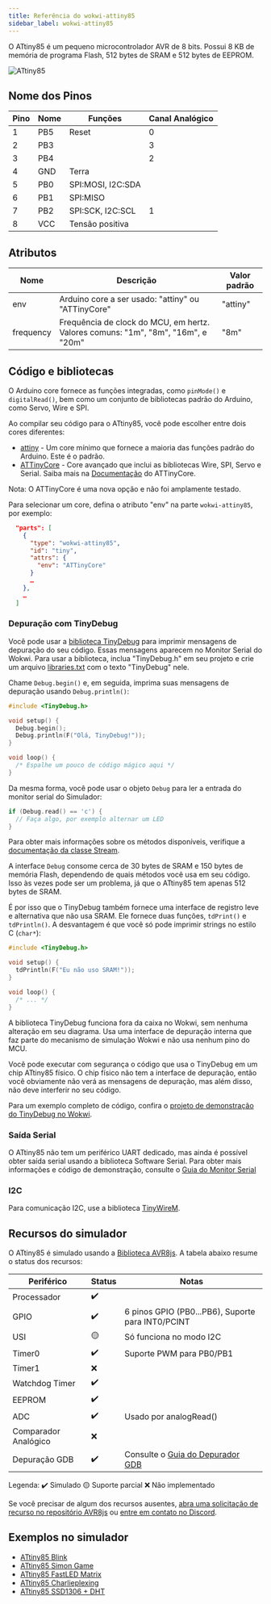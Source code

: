 ```yaml
---
title: Referência do wokwi-attiny85
sidebar_label: wokwi-attiny85
---
```


O ATtiny85 é um pequeno microcontrolador AVR de 8 bits. Possui 8 KB de memória de programa Flash, 512 bytes de SRAM e 512 bytes de EEPROM.

![ATtiny85](wokwi-attiny85.svg)

## Nome dos Pinos

| Pino | Nome | Funções           | Canal Analógico |
| ---- | ---- | ----------------- | --------------- |
| 1    | PB5  | Reset             | 0               |
| 2    | PB3  |                   | 3               |
| 3    | PB4  |                   | 2               |
| 4    | GND  | Terra             |                 |
| 5    | PB0  | SPI:MOSI, I2C:SDA |                 |
| 6    | PB1  | SPI:MISO          |                 |
| 7    | PB2  | SPI:SCK, I2C:SCL  | 1               |
| 8    | VCC  | Tensão positiva   |                 |

## Atributos

| Nome      | Descrição                                                                        | Valor padrão |
| --------- | -------------------------------------------------------------------------------- | ------------ |
| env       | Arduino core a ser usado: "attiny" ou "ATTinyCore"                               | "attiny"     |
| frequency | Frequência de clock do MCU, em hertz. Valores comuns: "1m", "8m", "16m", e "20m" | "8m"         |

## Código e bibliotecas

O Arduino core fornece as funções integradas, como `pinMode()` e `digitalRead()`, bem como um conjunto de bibliotecas padrão do Arduino, como Servo, Wire e SPI.

Ao compilar seu código para o ATtiny85, você pode escolher entre dois cores diferentes:

- [attiny](https://github.com/damellis/attiny) - Um core mínimo que fornece a maioria das funções padrão do Arduino. Este é o padrão.
- [ATTinyCore](https://github.com/SpenceKonde/ATTinyCore) - Core avançado que inclui as bibliotecas Wire, SPI, Servo e Serial. Saiba mais na [Documentação](https://github.com/SpenceKonde/ATTinyCore/blob/master/avr/extras/ATtiny_x5.md) do ATTinyCore.

Nota: O ATTinyCore é uma nova opção e não foi amplamente testado.

Para selecionar um core, defina o atributo "env" na parte `wokwi-attiny85`, por exemplo:

```json
  "parts": [
    {
      "type": "wokwi-attiny85",
      "id": "tiny",
      "attrs": {
        "env": "ATTinyCore"
      }
      …
    },
    …
  ]
```

### Depuração com TinyDebug

Você pode usar a [biblioteca TinyDebug](https://github.com/wokwi/TinyDebug) para imprimir mensagens de depuração do seu código. Essas mensagens aparecem no Monitor Serial do Wokwi. Para usar a biblioteca, inclua "TinyDebug.h" em seu projeto e crie um arquivo [libraries.txt](../guides/libraries) com o texto "TinyDebug" nele.

Chame `Debug.begin()` e, em seguida, imprima suas mensagens de depuração usando `Debug.println()`:

```cpp
#include <TinyDebug.h>

void setup() {
  Debug.begin();
  Debug.println(F("Olá, TinyDebug!"));
}

void loop() {
  /* Espalhe um pouco de código mágico aqui */
}
```

Da mesma forma, você pode usar o objeto `Debug` para ler a entrada do monitor serial do Simulador:

```cpp
if (Debug.read() == 'c') {
  // Faça algo, por exemplo alternar um LED
}
```

Para obter mais informações sobre os métodos disponíveis, verifique a [documentação da classe Stream](https://www.arduino.cc/reference/pt/language/functions/communication/stream/).

A interface `Debug` consome cerca de 30 bytes de SRAM e 150 bytes de memória Flash, dependendo de quais métodos você usa em seu código. Isso às vezes pode ser um problema, já que o ATtiny85 tem apenas 512 bytes de SRAM.

É por isso que o TinyDebug também fornece uma interface de registro leve e alternativa que não usa SRAM. Ele fornece duas funções, `tdPrint()` e `tdPrintln()`. A desvantagem é que você só pode imprimir strings no estilo C (`char*`):

```cpp
#include <TinyDebug.h>

void setup() {
  tdPrintln(F("Eu não uso SRAM!"));
}

void loop() {
  /* ... */
}
```

A biblioteca TinyDebug funciona fora da caixa no Wokwi, sem nenhuma alteração em seu diagrama. Usa uma
interface de depuração interna que faz parte do mecanismo de simulação Wokwi e não usa nenhum pino do MCU.

Você pode executar com segurança o código que usa o TinyDebug em um chip ATtiny85 físico. O chip físico não
tem a interface de depuração, então você obviamente não verá as mensagens de depuração, mas além disso,
não deve interferir no seu código.

Para um exemplo completo de código, confira o [projeto de demonstração do TinyDebug no Wokwi](https://wokwi.com/projects/300650387867697672).

### Saída Serial

O ATtiny85 não tem um periférico UART dedicado, mas ainda é possível obter saída serial usando a biblioteca Software Serial.
Para obter mais informações e código de demonstração, consulte o [Guia do Monitor Serial](../guides/serial-monitor#attiny85--softwareserial)

### I2C

Para comunicação I2C, use a biblioteca [TinyWireM](https://github.com/adafruit/TinyWireM).

## Recursos do simulador

O ATtiny85 é simulado usando a [Biblioteca AVR8js](https://github.com/wokwi/avr8js). A tabela abaixo resume o status dos recursos:

| Periférico           | Status | Notas                                                |
| -------------------- | ------ | ---------------------------------------------------- |
| Processador          | ✔️     |                                                      |
| GPIO                 | ✔️     | 6 pinos GPIO (PB0...PB6), Suporte para INT0/PCINT    |
| USI                  | 🟡     | Só funciona no modo I2C                              |
| Timer0               | ✔️     | Suporte PWM para PB0/PB1                             |
| Timer1               | ❌     |                                                      |
| Watchdog Timer       | ✔️     |                                                      |
| EEPROM               | ✔️     |                                                      |
| ADC                  | ✔️     | Usado por analogRead()                               |
| Comparador Analógico | ❌     |                                                      |
| Depuração GDB        | ✔️     | Consulte o [Guia do Depurador GDB](../gdb-debugging) |

Legenda:
✔️ Simulado
🟡 Suporte parcial
❌ Não implementado

Se você precisar de algum dos recursos ausentes, [abra uma solicitação de recurso no repositório AVR8js](https://github.com/wokwi/avr8js/issues/new)
ou [entre em contato no Discord](https://wokwi.com/discord).

## Exemplos no simulador

- [ATtiny85 Blink](https://wokwi.com/projects/283019827166052872)
- [ATtiny85 Simon Game](https://wokwi.com/projects/285525640477671948)
- [ATtiny85 FastLED Matrix](https://wokwi.com/projects/283910810787381773)
- [ATtiny85 Charlieplexing](https://wokwi.com/projects/283912288194265608)
- [ATtiny85 SSD1306 + DHT](https://wokwi.com/projects/292900020514980360)
